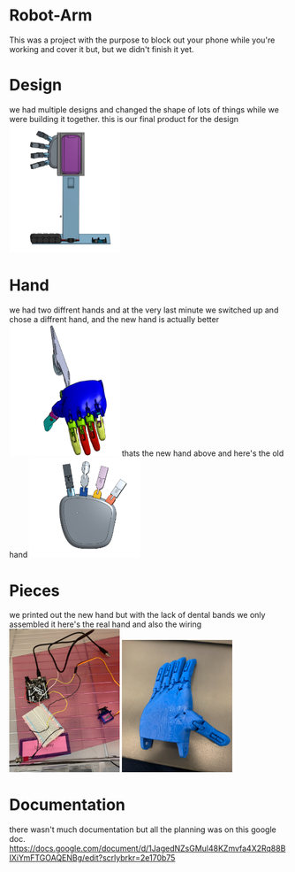 # Robot-Arm
This was a project with the purpose to block out your phone while you're working and cover it but, but we didn't finish it yet.

# Design
we had multiple designs and changed the shape of lots of things while we were building it together. this is our final product for the design
<img src="images/base.png" alt="motaharu" width="200">

# Hand
we had two diffrent hands and at the very last minute we switched up and chose a diffrent hand, and the new hand is actually better
<img src="images/Hand.png" alt="motaharu" width="200">
thats the new hand above and here's the old hand
<img src="images/old.png" alt="motaharu" width="200">
# Pieces
we printed out the new hand but with the lack of dental bands we only assembled it
here's the real hand
and also the wiring 
<img src="images/code.png" alt="motaharu" width="200">
<img src="images/realhand.png" alt="motaharu" width="200">
# Documentation
there wasn't much documentation but all the planning was on this google doc.
https://docs.google.com/document/d/1JagedNZsGMul48KZmvfa4X2Rq88BIXiYmFTGOAQENBg/edit?scrlybrkr=2e170b75
